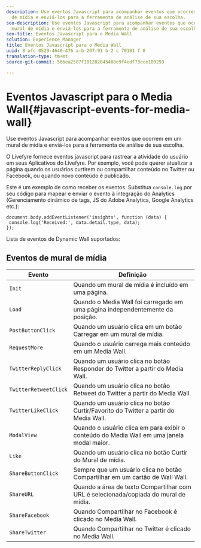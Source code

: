 ```yaml
---
description: Use eventos Javascript para acompanhar eventos que ocorrem em um mural
  de mídia e enviá-los para a ferramenta de análise de sua escolha.
seo-description: Use eventos Javascript para acompanhar eventos que ocorrem em um
  mural de mídia e enviá-los para a ferramenta de análise de sua escolha.
seo-title: Eventos Javascript para o Media Wall
solution: Experience Manager
title: Eventos Javascript para o Media Wall
uuid: 8 afc 0529-4640-476 a-b 207-91 b 2 c 70101 f 0
translation-type: tm+mt
source-git-commit: 566ea2587f101202045488e9f4edf73ece100293

---
```



# Eventos Javascript para o Media Wall{#javascript-events-for-media-wall}

Use eventos Javascript para acompanhar eventos que ocorrem em um mural de mídia e enviá-los para a ferramenta de análise de sua escolha.

O Livefyre fornece eventos javascript para rastrear a atividade do usuário em seus Aplicativos do Livefyre. Por exemplo, você pode querer atualizar a página quando os usuários curtirem ou compartilhar conteúdo no Twitter ou Facebook, ou quando novo conteúdo é publicado.

Este é um exemplo de como receber os eventos. Substitua `console.log` por seu código para mapear e enviar o evento à integração do Analytics (Gerenciamento dinâmico de tags, JS do Adobe Analytics, Google Analytics etc.):

```
document.body.addEventListener('insights', function (data) { 
 console.log('Received:', data.detail.type, data); 
});
```

Lista de eventos de Dynamic Wall suportados:

## Eventos de mural de mídia

| Evento | Definição |
|---|---|
| `Init` | Quando um mural de mídia é incluído em uma página. |
| `Load` | Quando o Media Wall foi carregado em uma página independentemente da posição. |
| `PostButtonClick` | Quando um usuário clica em um botão Carregar em um mural de mídia. |
| `RequestMore` | Quando o usuário carrega mais conteúdo em um Media Wall. |
| `TwitterReplyClick` | Quando um usuário clica no botão Responder do Twitter a partir do Media Wall. |
| `TwitterRetweetClick` | Quando um usuário clica no botão Retweet do Twitter a partir do Media Wall. |
| `TwitterLikeClick` | Quando um usuário clica no botão Curtir/Favorito do Twitter a partir do Media Wall. |
| `ModalView` | Quando o usuário clica em para exibir o conteúdo do Media Wall em uma janela modal maior. |
| `Like` | Quando um usuário clica no botão Curtir do Mural de mídia. |
| `ShareButtonClick` | Sempre que um usuário clica no botão Compartilhar em um cartão de Wall Wall. |
| `ShareURL` | Quando a área de texto Compartilhar com URL é selecionada/copiada do mural de mídia. |
| `ShareFacebook` | Quando Compartilhar no Facebook é clicado no Media Wall. |
| `ShareTwitter` | Quando Compartilhar no Twitter é clicado no Media Wall. |
